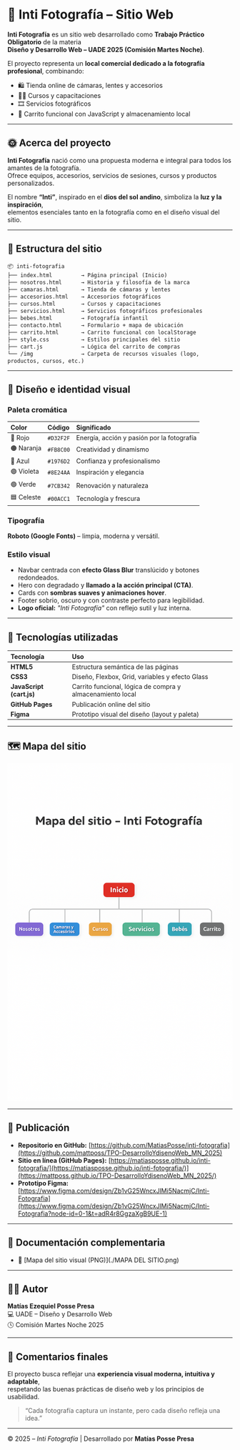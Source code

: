 # 📸 Inti Fotografía – Sitio Web

**Inti Fotografía** es un sitio web desarrollado como **Trabajo Práctico Obligatorio** de la materia  
**Diseño y Desarrollo Web – UADE 2025 (Comisión Martes Noche)**.

El proyecto representa un **local comercial dedicado a la fotografía profesional**, combinando:
- 🛍️ Tienda online de cámaras, lentes y accesorios  
- 🧑‍🏫 Cursos y capacitaciones  
- 🎞️ Servicios fotográficos  
- 🛒 Carrito funcional con JavaScript y almacenamiento local

---

## 🌞 Acerca del proyecto

**Inti Fotografía** nació como una propuesta moderna e integral para todos los amantes de la fotografía.  
Ofrece equipos, accesorios, servicios de sesiones, cursos y productos personalizados.

El nombre **“Inti”**, inspirado en el **dios del sol andino**, simboliza la **luz y la inspiración**,  
elementos esenciales tanto en la fotografía como en el diseño visual del sitio.

---

## 🧱 Estructura del sitio

```plaintext
📦 inti-fotografia
├── index.html         → Página principal (Inicio)
├── nosotros.html      → Historia y filosofía de la marca
├── camaras.html       → Tienda de cámaras y lentes
├── accesorios.html    → Accesorios fotográficos
├── cursos.html        → Cursos y capacitaciones
├── servicios.html     → Servicios fotográficos profesionales
├── bebes.html         → Fotografía infantil
├── contacto.html      → Formulario + mapa de ubicación
├── carrito.html       → Carrito funcional con localStorage
├── style.css          → Estilos principales del sitio
├── cart.js            → Lógica del carrito de compras
└── /img               → Carpeta de recursos visuales (logo, productos, cursos, etc.)
```

---

## 🎨 Diseño e identidad visual

### Paleta cromática
| Color | Código | Significado |
|:--|:--|:--|
| 🔴 Rojo | `#D32F2F` | Energía, acción y pasión por la fotografía |
| 🟠 Naranja | `#FB8C00` | Creatividad y dinamismo |
| 🔵 Azul | `#1976D2` | Confianza y profesionalismo |
| 🟣 Violeta | `#8E24AA` | Inspiración y elegancia |
| 🟢 Verde | `#7CB342` | Renovación y naturaleza |
| 🟦 Celeste | `#00ACC1` | Tecnología y frescura |

### Tipografía
**Roboto (Google Fonts)** – limpia, moderna y versátil.

### Estilo visual
- Navbar centrada con **efecto Glass Blur** translúcido y botones redondeados.  
- Hero con degradado y **llamado a la acción principal (CTA)**.  
- Cards con **sombras suaves y animaciones hover**.  
- Footer sobrio, oscuro y con contraste perfecto para legibilidad.  
- **Logo oficial:** *"Inti Fotografía"* con reflejo sutil y luz interna.

---

## 🧠 Tecnologías utilizadas

| Tecnología | Uso |
|:--|:--|
| **HTML5** | Estructura semántica de las páginas |
| **CSS3** | Diseño, Flexbox, Grid, variables y efecto Glass |
| **JavaScript (cart.js)** | Carrito funcional, lógica de compra y almacenamiento local |
| **GitHub Pages** | Publicación online del sitio |
| **Figma** | Prototipo visual del diseño (layout y paleta) |

---

## 🗺️ Mapa del sitio

![Mapa del sitio – Inti Fotografía](./MAPA%20DEL%20SITIO.png)

---

## 🚀 Publicación

- **Repositorio en GitHub:** [https://github.com/MatiasPosse/inti-fotografia](https://github.com/mattposs/TPO-DesarrolloYdisenoWeb_MN_2025)
- **Sitio en línea (GitHub Pages):** [https://matiasposse.github.io/inti-fotografia/](https://matiasposse.github.io/inti-fotografia/)](https://mattposs.github.io/TPO-DesarrolloYdisenoWeb_MN_2025/)  
- **Prototipo Figma:** [https://www.figma.com/design/Zb1vG25WncxJlMi5NacmjC/Inti-Fotografia](https://www.figma.com/design/Zb1vG25WncxJlMi5NacmjC/Inti-Fotografia?node-id=0-1&t=adR4r8GgzaXgB9UE-1)

---

## 📁 Documentación complementaria

- 🧾 [Mapa del sitio visual (PNG)](./MAPA DEL SITIO.png)  

---

## 🧑‍🎓 Autor

**Matías Ezequiel Posse Presa**  
💻 UADE – Diseño y Desarrollo Web  
🕓 Comisión Martes Noche 2025

---

## 💬 Comentarios finales

El proyecto busca reflejar una **experiencia visual moderna, intuitiva y adaptable**,  
respetando las buenas prácticas de diseño web y los principios de usabilidad.  

> “Cada fotografía captura un instante, pero cada diseño refleja una idea.”

---

© 2025 – *Inti Fotografía* | Desarrollado por **Matías Posse Presa**
